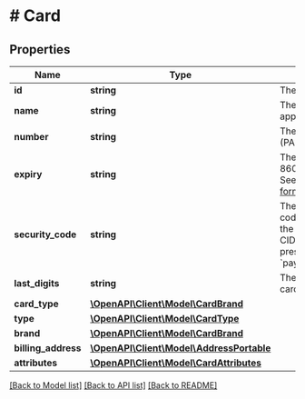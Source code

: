 # # Card

## Properties

Name | Type | Description | Notes
------------ | ------------- | ------------- | -------------
**id** | **string** | The identifier of the instrument. | [optional]
**name** | **string** | The card holder&#39;s name as it appears on the card. | [optional]
**number** | **string** | The primary account number (PAN) for the payment card. | [optional]
**expiry** | **string** | The year and month, in ISO-8601 &#x60;YYYY-MM&#x60; date format. See [Internet date and time format](https://tools.ietf.org/html/rfc3339#section-5.6). | [optional]
**security_code** | **string** | The three- or four-digit security code of the card. Also known as the CVV, CVC, CVN, CVE, or CID. This parameter cannot be present in the request when &#x60;payment_initiator&#x3D;MERCHANT&#x60;. | [optional]
**last_digits** | **string** | The last digits of the payment card. | [optional] [readonly]
**card_type** | [**\OpenAPI\Client\Model\CardBrand**](CardBrand.md) |  | [optional]
**type** | [**\OpenAPI\Client\Model\CardType**](CardType.md) |  | [optional]
**brand** | [**\OpenAPI\Client\Model\CardBrand**](CardBrand.md) |  | [optional]
**billing_address** | [**\OpenAPI\Client\Model\AddressPortable**](AddressPortable.md) |  | [optional]
**attributes** | [**\OpenAPI\Client\Model\CardAttributes**](CardAttributes.md) |  | [optional]

[[Back to Model list]](../../README.md#models) [[Back to API list]](../../README.md#endpoints) [[Back to README]](../../README.md)
